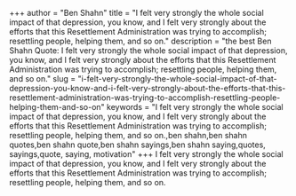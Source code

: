 +++
author = "Ben Shahn"
title = "I felt very strongly the whole social impact of that depression, you know, and I felt very strongly about the efforts that this Resettlement Administration was trying to accomplish; resettling people, helping them, and so on."
description = "the best Ben Shahn Quote: I felt very strongly the whole social impact of that depression, you know, and I felt very strongly about the efforts that this Resettlement Administration was trying to accomplish; resettling people, helping them, and so on."
slug = "i-felt-very-strongly-the-whole-social-impact-of-that-depression-you-know-and-i-felt-very-strongly-about-the-efforts-that-this-resettlement-administration-was-trying-to-accomplish-resettling-people-helping-them-and-so-on"
keywords = "I felt very strongly the whole social impact of that depression, you know, and I felt very strongly about the efforts that this Resettlement Administration was trying to accomplish; resettling people, helping them, and so on.,ben shahn,ben shahn quotes,ben shahn quote,ben shahn sayings,ben shahn saying,quotes, sayings,quote, saying, motivation"
+++
I felt very strongly the whole social impact of that depression, you know, and I felt very strongly about the efforts that this Resettlement Administration was trying to accomplish; resettling people, helping them, and so on.
